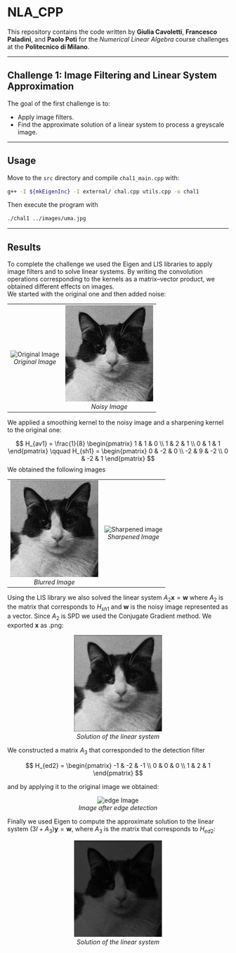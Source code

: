 # NLA_CPP

This repository contains the code written by **Giulia Cavoletti**, **Francesco Paladini**, and **Paolo Potì** for the *Numerical Linear Algebra* course challenges at the **Politecnico di Milano**.

---

## Challenge 1: Image Filtering and Linear System Approximation

The goal of the first challenge is to:
- Apply image filters.
- Find the approximate solution of a linear system to process a greyscale image.

---

## Usage

Move to the `src` directory and compile `chal1_main.cpp` with:

```bash
g++ -I ${mkEigenInc} -I external/ chal.cpp utils.cpp -o chal1
```

Then execute the program with

```bash
./chal1 ../images/uma.jpg
```

---

## Results
To complete the challenge we used the Eigen and LIS libraries to apply image filters and to solve linear systems.
By writing the convolution operations corresponding to the kernels as a matrix–vector product, we obtained different effects on images.  
We started with the original one and then added noise:


<table align="center" style="margin: auto; border-collapse: collapse;">
  <tr>
    <td align="center">
      <img src="Challenge1/images/uma.jpg" alt="Original Image" width="200px"/><br>
      <em>Original Image</em>
    </td>
    <td align="center">
      <img src="Challenge1/images/noisyImg.png" alt="Noisy Image" width="200px"/><br>
      <em>Noisy Image</em>
    </td>
  </tr>
</table>

We applied a smoothing kernel to the noisy image and a sharpening kernel to the original one:

$$
H_{av1} = \frac{1}{8} \begin{pmatrix}
1 & 1 & 0 \\
1 & 2 & 1 \\
0 & 1 & 1
\end{pmatrix}
\qquad
H_{sh1} = \begin{pmatrix}
0 & -2 & 0 \\
-2 & 9 & -2 \\
0 & -2 & 1
\end{pmatrix}
$$
We obtained the following images

<table align="center" style="margin: auto; border-collapse: collapse;">
  <tr>
    <td align="center">
      <img src="Challenge1/images/blurImg.png" alt="Blurred image" width="200px"/><br>
      <em>Blurred Image</em>
    </td>
    <td align="center">
      <img src="Challenge1/images/sharpImg.png" alt="Sharpened image" width="200px"/><br>
      <em>Sharpened Image</em>
    </td>
  </tr>
</table>

Using the LIS library we also solved the linear system $A_2\mathbf{x}=\mathbf{w}$ where $A_2$ is the matrix that corresponds to $H_{sh1}$ and $\mathbf{w}$ is the noisy image represented as a vector. Since $A_2$ is SPD we used the Conjugate Gradient method. We exported $\mathbf{x}$ as .png:

<p align="center">
  <img src="Challenge1/images/x.png" alt="x Image" width="200px"/><br>
    <em>Solution of the linear system</em>
</p>

We constructed a matrix $A_3$ that corresponded to the detection filter

$$
H_{ed2} = \begin{pmatrix}
-1 & -2 & -1 \\
0 & 0 & 0 \\
1 & 2 & 1
\end{pmatrix}
$$

and by applying it to the original image we obtained:

<p align="center">
  <img src="Challenge1/images/edgeImg.png" alt="edge Image" width="200px"/><br>
    <em>Image after edge detection</em>
</p>

Finally we used Eigen to compute the approximate solution to the linear system $(3I + A_3)\mathbf{y} = \mathbf{w}$, where $A_3$ is the matrix that corresponds to $H_{ed2}$:

<p align="center">
  <img src="Challenge1/images/y.png" alt="y Image" width="200px"/><br>
    <em>Solution of the linear system</em>
</p>
